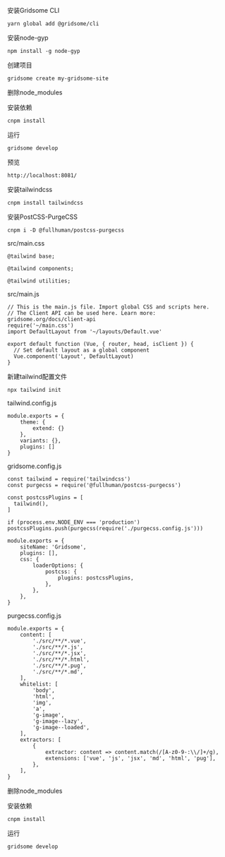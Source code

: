 安装Gridsome CLI

```
yarn global add @gridsome/cli
```

安装node-gyp

```
npm install -g node-gyp
```

创建项目

```
gridsome create my-gridsome-site
```

删除node_modules

安装依赖

```
cnpm install
```

运行

```
gridsome develop
```

预览

```
http://localhost:8081/
```

安装tailwindcss

```
cnpm install tailwindcss
```

安装PostCSS-PurgeCSS

```
cnpm i -D @fullhuman/postcss-purgecss
```

src/main.css

```
@tailwind base;

@tailwind components;

@tailwind utilities;
```

src/main.js

```
// This is the main.js file. Import global CSS and scripts here.
// The Client API can be used here. Learn more: gridsome.org/docs/client-api
require('~/main.css')
import DefaultLayout from '~/layouts/Default.vue'

export default function (Vue, { router, head, isClient }) {
  // Set default layout as a global component
  Vue.component('Layout', DefaultLayout)
}

```

新建tailwind配置文件

```
npx tailwind init
```

tailwind.config.js

```
module.exports = {
    theme: {
        extend: {}
    },
    variants: {},
    plugins: []
}
```

gridsome.config.js

```
const tailwind = require('tailwindcss')
const purgecss = require('@fullhuman/postcss-purgecss')

const postcssPlugins = [
  tailwind(),
]

if (process.env.NODE_ENV === 'production') postcssPlugins.push(purgecss(require('./purgecss.config.js')))

module.exports = {
    siteName: 'Gridsome',
    plugins: [],
    css: {
        loaderOptions: {
            postcss: {
                plugins: postcssPlugins,
            },
        },
    },
}
```

purgecss.config.js

```
module.exports = {
    content: [
        './src/**/*.vue',
        './src/**/*.js',
        './src/**/*.jsx',
        './src/**/*.html',
        './src/**/*.pug',
        './src/**/*.md',
    ],
    whitelist: [
        'body',
        'html',
        'img',
        'a',
        'g-image',
        'g-image--lazy',
        'g-image--loaded',
    ],
    extractors: [
        {
            extractor: content => content.match(/[A-z0-9-:\\/]+/g),
            extensions: ['vue', 'js', 'jsx', 'md', 'html', 'pug'],
        },
    ],
}
```

删除node_modules

安装依赖

```
cnpm install
```

运行

```
gridsome develop
```

